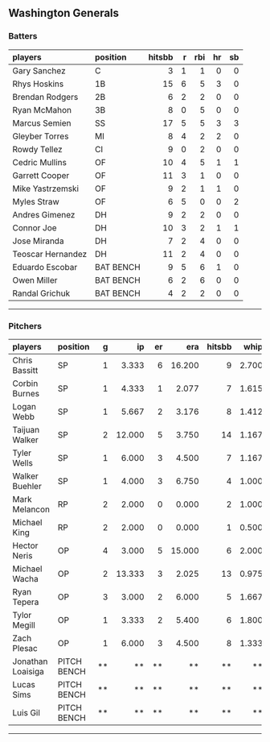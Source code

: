## Washington Generals

### Batters

 
|players           |position  | hitsbb|  r| rbi| hr| sb| 
|:-----------------|:---------|------:|--:|---:|--:|--:| 
|Gary Sanchez      |C         |      3|  1|   1|  0|  0| 
|Rhys Hoskins      |1B        |     15|  6|   5|  3|  0| 
|Brendan Rodgers   |2B        |      6|  2|   2|  0|  0| 
|Ryan McMahon      |3B        |      8|  0|   5|  0|  0| 
|Marcus Semien     |SS        |     17|  5|   5|  3|  3| 
|Gleyber Torres    |MI        |      8|  4|   2|  2|  0| 
|Rowdy Tellez      |CI        |      9|  0|   2|  0|  0| 
|Cedric Mullins    |OF        |     10|  4|   5|  1|  1| 
|Garrett Cooper    |OF        |     11|  3|   1|  0|  0| 
|Mike Yastrzemski  |OF        |      9|  2|   1|  1|  0| 
|Myles Straw       |OF        |      6|  5|   0|  0|  2| 
|Andres Gimenez    |DH        |      9|  2|   2|  0|  0| 
|Connor Joe        |DH        |     10|  3|   2|  1|  1| 
|Jose Miranda      |DH        |      7|  2|   4|  0|  0| 
|Teoscar Hernandez |DH        |     11|  2|   4|  0|  0| 
|Eduardo Escobar   |BAT BENCH |      9|  5|   6|  1|  0| 
|Owen Miller       |BAT BENCH |      6|  2|   6|  0|  0| 
|Randal Grichuk    |BAT BENCH |      4|  2|   2|  0|  0| 


* * *

### Pitchers

 
|players           |position    |  g|     ip| er|    era| hitsbb|  whip| so|  w| sv| 
|:-----------------|:-----------|--:|------:|--:|------:|------:|-----:|--:|--:|--:| 
|Chris Bassitt     |SP          |  1|  3.333|  6| 16.200|      9| 2.700|  6|  0|  0| 
|Corbin Burnes     |SP          |  1|  4.333|  1|  2.077|      7| 1.615|  8|  0|  0| 
|Logan Webb        |SP          |  1|  5.667|  2|  3.176|      8| 1.412|  3|  0|  0| 
|Taijuan Walker    |SP          |  2| 12.000|  5|  3.750|     14| 1.167| 14|  1|  0| 
|Tyler Wells       |SP          |  1|  6.000|  3|  4.500|      7| 1.167|  4|  1|  0| 
|Walker Buehler    |SP          |  1|  4.000|  3|  6.750|      4| 1.000|  6|  0|  0| 
|Mark Melancon     |RP          |  2|  2.000|  0|  0.000|      2| 1.000|  0|  1|  0| 
|Michael King      |RP          |  2|  2.000|  0|  0.000|      1| 0.500|  2|  0|  0| 
|Hector Neris      |OP          |  4|  3.000|  5| 15.000|      6| 2.000|  2|  0|  0| 
|Michael Wacha     |OP          |  2| 13.333|  3|  2.025|     13| 0.975|  9|  1|  0| 
|Ryan Tepera       |OP          |  3|  3.000|  2|  6.000|      5| 1.667|  4|  0|  0| 
|Tylor Megill      |OP          |  1|  3.333|  2|  5.400|      6| 1.800|  4|  0|  0| 
|Zach Plesac       |OP          |  1|  6.000|  3|  4.500|      8| 1.333|  2|  0|  0| 
|Jonathan Loaisiga |PITCH BENCH | **|     **| **|     **|     **|    **| **| **| **| 
|Lucas Sims        |PITCH BENCH | **|     **| **|     **|     **|    **| **| **| **| 
|Luis Gil          |PITCH BENCH | **|     **| **|     **|     **|    **| **| **| **| 


* * *


